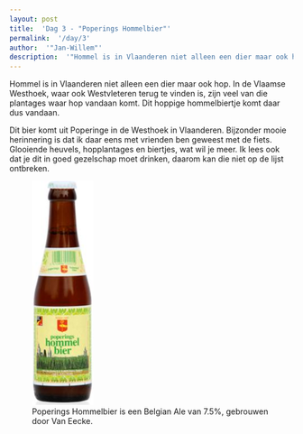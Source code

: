 ```yaml
---
layout: post
title:  'Dag 3 - "Poperings Hommelbier"'
permalink:  '/day/3'
author:  '"Jan-Willem"'
description:  '"Hommel is in Vlaanderen niet alleen een dier maar ook hop. In de Vlaamse Westhoek, waar ook Westvleteren terug te vinden is, zijn veel van die plantages waar hop vandaan komt. Dit hoppige hommelbiertje komt daar dus vandaan."'
---
```

<p class='intro'><span class='dropcap'>H</span>ommel is in Vlaanderen niet alleen een dier maar ook hop. In de Vlaamse Westhoek, waar ook Westvleteren terug te vinden is, zijn veel van die plantages waar hop vandaan komt. Dit hoppige hommelbiertje komt daar dus vandaan.</p>

Dit bier komt uit Poperinge in de Westhoek in Vlaanderen. Bijzonder mooie herinnering is dat ik daar eens met vrienden ben geweest met de fiets. Glooiende heuvels, hopplantages en biertjes, wat wil je meer. Ik lees ook dat je dit in goed gezelschap moet drinken, daarom kan die niet op de lijst ontbreken.

<figure><img src='/assets/img/day_3.jpg' alt=''/> <figcaption>Poperings Hommelbier is een Belgian Ale van 7.5%, gebrouwen door Van Eecke.</figcaption></figure>
